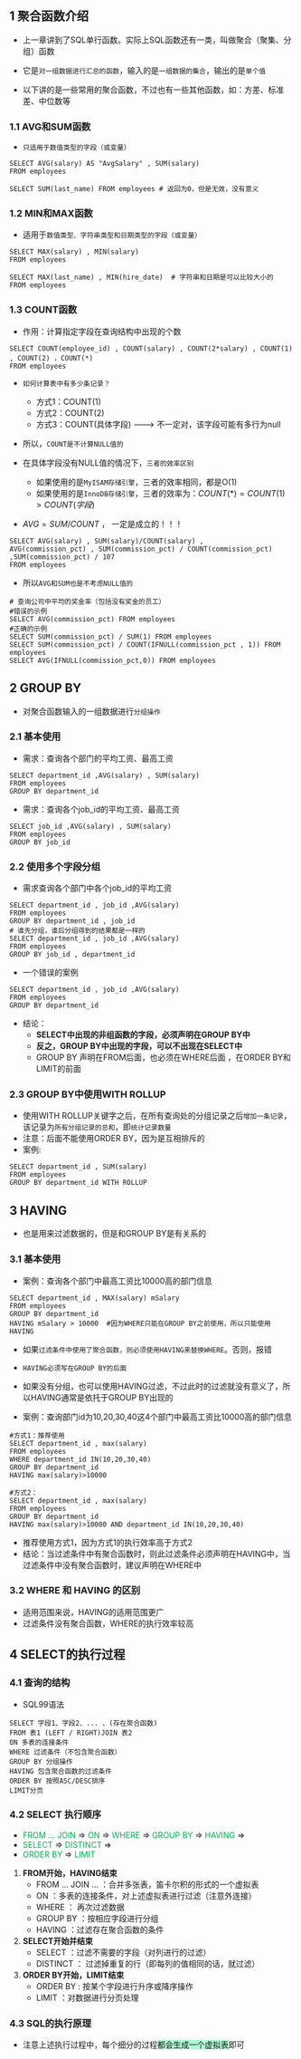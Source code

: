 
## 1 聚合函数介绍

- 上一章讲到了SQL单行函数。实际上SQL函数还有一类，叫做聚合（聚集、分组）函数
- 它是`对一组数据进行汇总的函数`，输入的是`一组数据的集合`，输出的是`单个值`

- 以下讲的是一些常用的聚合函数，不过也有一些其他函数，如：方差、标准差、中位数等

### 1.1 AVG和SUM函数

- `只适用于数值类型的字段（或变量）`

```mysql
SELECT AVG(salary) AS "AvgSalary" , SUM(salary)
FROM employees

SELECT SUM(last_name) FROM employees # 返回为0，但是无效，没有意义
```

### 1.2 MIN和MAX函数

- 适用于`数值类型、字符串类型和日期类型的字段（或变量）`

```mysql
SELECT MAX(salary) , MIN(salary)
FROM employees

SELECT MAX(last_name) , MIN(hire_date)	# 字符串和日期是可以比较大小的
FROM employees
```

### 1.3 COUNT函数

- 作用：计算指定字段在查询结构中出现的个数

```mysql
SELECT COUNT(employee_id) , COUNT(salary) , COUNT(2*salary) , COUNT(1) , COUNT(2) ，COUNT(*)
FROM employees
```
- `如何计算表中有多少条记录？`
	- 方式1：COUNT(1)
	- 方式2：COUNT(2)
	- 方式3：COUNT(具体字段) ---> 不一定对，该字段可能有多行为null
- 所以，`COUNT是不计算NULL值的`
- 在具体字段没有NULL值的情况下，`三者的效率区别`
	- 如果使用的是`MyISAM存储引擎`，三者的效率相同，都是O(1)
	- 如果使用的是`InnoDB存储引擎`，三者的效率为：$COUNT(*) = COUNT(1) > COUNT(字段)$
	
- $AVG = SUM / COUNT$ ， 一定是成立的！！！
```mysql
SELECT AVG(salary) , SUM(salary)/COUNT(salary) ,
AVG(commission_pct) , SUM(commission_pct) / COUNT(commission_pct) ,SUM(commission_pct) / 107
FROM employees
```

- 所以`AVG和SUM也是不考虑NULL值的`

```mysql
# 查询公司中平均的奖金率（包括没有奖金的员工）
#错误的示例
SELECT AVG(commission_pct) FROM employees
#正确的示例
SELECT SUM(commission_pct) / SUM(1) FROM employees
SELECT SUM(commission_pct) / COUNT(IFNULL(commission_pct , 1)) FROM employees
SELECT AVG(IFNULL(commission_pct,0)) FROM employees
```

## 2 GROUP BY

- 对聚合函数输入的一组数据进行`分组操作`

### 2.1 基本使用

- 需求：查询各个部门的平均工资、最高工资
```mysql
SELECT department_id ,AVG(salary) , SUM(salary)
FROM employees
GROUP BY department_id
```

- 需求：查询各个job_id的平均工资、最高工资
```mysql
SELECT job_id ,AVG(salary) , SUM(salary)
FROM employees
GROUP BY job_id
```

### 2.2 使用多个字段分组

- 需求查询各个部门中各个job_id的平均工资
```mysql
SELECT department_id , job_id ,AVG(salary) 
FROM employees
GROUP BY department_id , job_id
# 谁先分组，谁后分组得到的结果都是一样的
SELECT department_id , job_id ,AVG(salary) 
FROM employees
GROUP BY job_id , department_id
```

- 一个错误的案例
```mysql
SELECT department_id , job_id ,AVG(salary) 
FROM employees
GROUP BY department_id 
```
- 结论：
	- **SELECT中出现的非组函数的字段，必须声明在GROUP BY中**
	- **反之，GROUP BY中出现的字段，可以不出现在SELECT中**
	- GROUP BY 声明在FROM后面，也必须在WHERE后面 ，在ORDER BY和LIMIT的前面

### 2.3 GROUP BY中使用WITH ROLLUP

- 使用WITH ROLLUP关键字之后，在所有查询处的分组记录之后`增加一条记录`，该记录为`所有分组记录的总和`，即`统计记录数量`
- 注意：后面不能使用ORDER BY，因为是互相排斥的
- 案例:
```mysql 
SELECT department_id , SUM(salary)
FROM employees
GROUP BY department_id WITH ROLLUP
```

## 3 HAVING

- 也是用来过滤数据的，但是和GROUP BY是有关系的

### 3.1 基本使用

- 案例：查询各个部门中最高工资比10000高的部门信息
```mysql
SELECT department_id , MAX(salary) mSalary
FROM employees
GROUP BY department_id
HAVING mSalary > 10000	#因为WHERE只能在GROUP BY之前使用，所以只能使用HAVING
```
- 如果`过滤条件中使用了聚合函数，则必须使用HAVING来替换WHERE`。否则，报错
- `HAVING必须写在GROUP BY的后面`
- 如果没有分组，也可以使用HAVING过滤，不过此时的过滤就没有意义了，所以HAVING通常是依托于GROUP BY出现的

- 案例：查询部门id为10,20,30,40这4个部门中最高工资比10000高的部门信息
```mysql
#方式1：推荐使用
SELECT department_id , max(salary)
FROM employees
WHERE department_id IN(10,20,30,40)
GROUP BY department_id
HAVING max(salary)>10000

#方式2：
SELECT department_id , max(salary)
FROM employees
GROUP BY department_id
HAVING max(salary)>10000 AND department_id IN(10,20,30,40)
```

- 推荐使用方式1，因为方式1的执行效率高于方式2
- 结论：当过滤条件中有聚合函数时，则此过滤条件必须声明在HAVING中，当过滤条件中没有聚合函数时，建议声明在WHERE中


### 3.2 WHERE 和 HAVING 的区别

- 适用范围来说，HAVING的适用范围更广
- 过滤条件没有聚合函数，WHERE的执行效率较高

## 4 SELECT的执行过程

### 4.1 查询的结构

- SQL99语法
```mysql
SELECT 字段1、字段2、... 、(存在聚合函数)
FROM 表1 (LEFT / RIGHT)JOIN 表2
ON 多表的连接条件
WHERE 过滤条件（不包含聚合函数）
GROUP BY 分组操作
HAVING 包含聚合函数的过滤条件
ORDER BY 按照ASC/DESC排序
LIMIT分页
```

### 4.2 SELECT 执行顺序

- <font color="#00b050">FROM ... JOIN</font> $\Longrightarrow$ <font color="#00b050">ON</font> $\Longrightarrow$ <font color="#00b050">WHERE</font> $\Longrightarrow$ <font color="#00b050">GROUP BY</font> $\Longrightarrow$ <font color="#00b050">HAVING</font> $\Longrightarrow$
- <font color="#00b050">SELECT</font> $\Longrightarrow$ <font color="#00b050">DISTINCT</font> $\Longrightarrow$ 
- <font color="#00b050">ORDER BY</font> $\Longrightarrow$ <font color="#00b050">LIMIT</font>

1. **FROM开始，HAVING结束**
	- FROM ... JOIN ... ：合并多张表，笛卡尔积的形式的一个虚拟表
	- ON ：多表的连接条件，对上述虚拟表进行过滤（注意外连接）
	- WHERE ： 再次过滤数据
	- GROUP BY ：按相应字段进行分组
	- HAVING ：过滤存在聚合函数的条件
2. **SELECT开始并结束**
	- SELECT ：过滤不需要的字段（对列进行的过滤）
	- DISTINCT ： 过滤掉重复的行（即每列的值相同的话，就过滤）
3. **ORDER BY开始，LIMIT结束**
	- ORDER BY : 按某个字段进行升序或降序操作
	- LIMIT ：对数据进行分页处理

### 4.3 SQL的执行原理

- 注意上述执行过程中，每个细分的过程<span style="background:#affad1">都会生成一个虚拟表</span>即可

